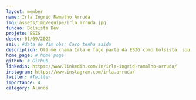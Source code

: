 ```yaml
---
layout: member
name: Irla Ingrid Ramalho Arruda
img: assets/img/equipe/irla_arruda.jpg
funcao: Bolsista Dev
projeto: ESIG
desde: 01/09/2022
saiu: #data de fim obs: Caso tenha saido
description: Olá me chama Irla e faço parte da ESIG como bolsista, sou desenvolvedor beckend e trabalho principalmente com Java e banco de dados sql. Gosto de ler e ouvir música no meu tempo livre, tento sempre desenvolver minha criatividade e busco sempre aprimorar meu conhecimento na área que atuo.
home_page: # home page
github: # Github 
linkedin: https://www.linkedin.com/in/irla-ingrid-ramalho-arruda/ 
instagram: https://www.instagram.com/irla.arruda/
twitter: #Twitter
importance: 4
category: Alunos
---
```

